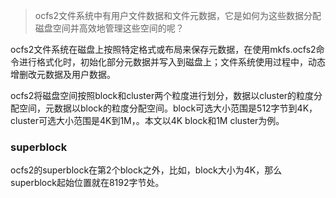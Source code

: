 >ocfs2文件系统中有用户文件数据和文件元数据，它是如何为这些数据分配磁盘空间并高效地管理这些空间的呢？

ocfs2文件系统在磁盘上按照特定格式或布局来保存元数据，在使用mkfs.ocfs2命令进行格式化时，初始化部分元数据并写入到磁盘上；文件系统使用过程中，动态增删改元数据及用户数据。

ocfs2将磁盘空间按照block和cluster两个粒度进行划分，数据以cluster的粒度分配空间，元数据以block的粒度分配空间。block可选大小范围是512字节到4K，cluster可选大小范围是4K到1M，。本文以4K block和1M cluster为例。

### superblock

ocfs2的superblock在第2个block之外，比如，block大小为4K，那么superblock起始位置就在8192字节处。
